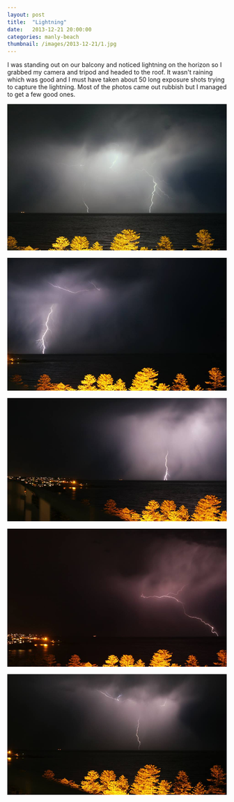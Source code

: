 ```yaml
---
layout: post
title:  "Lightning"
date:   2013-12-21 20:00:00
categories: manly-beach
thumbnail: /images/2013-12-21/1.jpg
---
```


I was standing out on our balcony and noticed lightning on the horizon so I grabbed my camera and tripod and headed to the roof.
It wasn't raining which was good and I must have taken about 50 long exposure shots trying to capture the lightning.
Most of the photos came out rubbish but I managed to get a few good ones.

![](/images/2013-12-21/1.jpg)
<!--more-->

![](/images/2013-12-21/2.jpg)

![](/images/2013-12-21/3.jpg)

![](/images/2013-12-21/4.jpg)

![](/images/2013-12-21/5.jpg)

